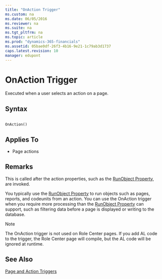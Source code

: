 ```yaml
---
title: "OnAction Trigger"
ms.custom: na
ms.date: 06/05/2016
ms.reviewer: na
ms.suite: na
ms.tgt_pltfrm: na
ms.topic: article
ms.prod: "dynamics-365-financials"
ms.assetid: 05bae0df-26f3-4b16-9e21-1c79ab3d1737
caps.latest.revision: 10
manager: edupont
---
```

# OnAction Trigger
Executed when a user selects an action on a page.  

## Syntax  

```  

OnAction()  
```  

## Applies To  

-   Page actions  

## Remarks  
 This is called after the action properties, such as the [RunObject Property](../devenv-RunObject-Property.md), are invoked.  

 You typically use the [RunObject Property](../devenv-RunObject-Property.md) to run objects such as pages, reports, and codeunits from an action. You can use the OnAction trigger when you require more processing than the [RunObject Property](../devenv-RunObject-Property.md) can support, such as filtering data before a page is displayed or writing to the database.  

> [!NOTE]  
>  The OnAction trigger is not used on Role Center pages. If you add AL code to the trigger, the Role Center page will compile, but the AL code will be ignored at runtime.  

## See Also  
 [Page and Action Triggers](devenv-page-and-action-triggers.md)
